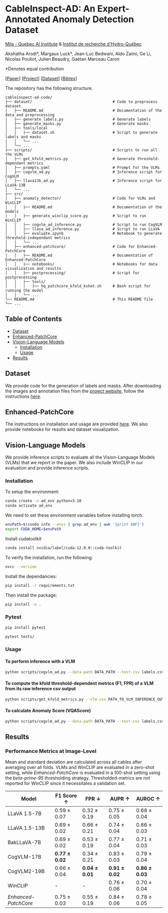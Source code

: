 # CableInspect-AD: An Expert-Annotated Anomaly Detection Dataset

[Mila - Quebec AI Institute](https://mila.quebec/en/industry-services) & [Institut de recherche d'Hydro-Québec]()

Akshatha Arodi\*, Margaux Luck\*, Jean-Luc Bedwani, Aldo Zaimi, Ge Li, Nicolas Pouliot, Julien Beaudry, Gaétan Marceau Caron

\*Denotes equal contribution

[[Paper]()] [[Project](https://mila-iqia.github.io/cableinspect-ad/#)] [[Dataset]()] [[Bibtex]()]

The repository has the following structure.

```plaintext
cableinspect-ad-code/
├── dataset/                                    # Code to preprocess dataset
│   ├── README.md                               # Documentation of the data and preprocessing
│   ├── generate_labels.py                      # Generate labels
│   ├── generate_masks.py                       # Generate masks
│   ├── tools/local
│   │   ├── dataset.sh                          # Script to generate labels and masks
│   │   └── ...
│   └── ...
├── scripts/                                    # Scripts to run all the VLMs
│   ├── get_kfold_metrics.py                    # Generate threshold-dependant metrics
│   ├── prompts.yaml                            # Prompt for the VLMs
│   ├── cogvlm_ad.py                            # Inference script for CogVLM
│   ├── llava13b_ad.py                          # Inference script for LLaVA-13B
│   └── ...
├── src/                                        
│   ├── anomaly_detector/                       # Code for VLMs and WinCLIP
│   │   ├── README.md                           # Documentation of the models
│   │   ├── generate_winclip_score.py           # Script to run WinCLIP
│   │   ├── cogvlm_ad_inference.py              # Script to run CogVLM
│   │   ├── llava_ad_inference.py               # Script to run LLaVA
│   │   ├── evaluate.ipynb                      # Notebook to generate threshold-independant metrics
│   │   └── ...
│   ├── enhanced-patchcore/                     # Code for Enhanced-PatchCore
│   │   ├── README.md                           # Documentation of Enhanced-PatchCore
│   │   ├── notebooks/                          # Notebooks for data visualization and results
│   │   ├── postprocessing/                     # Script for postprocessing
│   │   ├── tools/
│   │   │   ├── hq_patchcore_kfold_kshot.sh     # Bash script for running the model
│   │   └── ...
└── README.md                                   # This README file
└── ...
```

## Table of Contents
- [Dataset](#dataset)
- [Enhanced-PatchCore](src/enhanced-patchcore/README.md)
- [Vision-Language Models](#vision-language-models)
  - [Installation](#installation)
  - [Usage](#usage)
- [Results](#results)

## Dataset
We provide code for the generation of labels and masks. After downloading the images and annotation files from the [project website](https://mila-iqia.github.io/cableinspect-ad/), follow the instructions [here](dataset/README.md).

## Enhanced-PatchCore

The instructions on installation and usage are provided [here](src/enhanced-patchcore/README.md). We also provide notebooks for results and dataset visualization.

## Vision-Language Models

We provide inference scripts to evaluate all the Vision-Language Models (VLMs) that we report in the paper. We also include WinCLIP in our evaluation and provide inference scripts.

### Installation

To setup the environment:
```bash
conda create -n ad_env python=3.10
conda activate ad_env
```
We need to set these environment variables before installing torch.
```bash
envPath=$(conda info --envs | grep ad_env | awk '{print $NF}')
export CUDA_HOME=$envPath
```
Install cudatoolkit
```bash
conda install nvidia/label/cuda-12.0.0::cuda-toolkit
```
To verify the installation, run the following:
```bash
nvcc --version
```
Install the dependancies:
```bash
pip install -r requirements.txt
```

Then install the package:
```bash
pip install -e .
```

### Pytest
```bash
pip install pytest

pytest tests/
```

### Usage

#### To perform inference with a VLM

```bash 
python scripts/cogvlm_ad.py --data-path DATA_PATH --test-csv labels.csv --batch-size 4 --out-csv cables_cogvlm_zero_shot_inference.csv
```

#### To compute the kfold threshold-dependent metrics (F1, FPR) of a VLM from its raw inference csv output
```bash 
python scripts/get_kfold_metrics.py --vlm-csv PATH_TO_VLM_INFERENCE_OUTPUT --kfold-dir DATA_PATH/k_fold_labels --output-csv-filename cables_vlm_kfold_metrics.csv
```

#### To calculate Anomaly Score (VQAScore)

```bash 
python scripts/cogvlm_ad.py --data-path DATA_PATH --test-csv labels.csv --batch-size 4 --out-csv cables_cogvlm_zero_shot_vqascore.csv --generate-scores True
```

## Results

### Performance Metrics at Image-Level

Mean and standard deviation are calculated across all cables after averaging over all folds. VLMs and WinCLIP are evaluated in a zero-shot setting, while *Enhanced-PatchCore* is evaluated in a 100-shot setting using the *beta-prime-95* thresholding strategy. Thresholded-metrics are not reported for WinCLIP since it necessitates a validation set.

| **Model**                | **F1 Score** ↑        | **FPR** ↓                | **AUPR** ↑               | **AUROC** ↑             |
|--------------------------|-----------------------|--------------------------|--------------------------|-------------------------|
| LLaVA 1.5-7B             | 0.59 ± 0.07           | 0.32 ± 0.19              | 0.75 ± 0.05              | 0.68 ± 0.04             |
| LLaVA 1.5-13B            | 0.69 ± 0.02           | 0.66 ± 0.21              | 0.74 ± 0.04              | 0.66 ± 0.03             |
| BakLLaVA-7B              | 0.69 ± 0.02           | 0.53 ± 0.19              | 0.77 ± 0.04              | 0.71 ± 0.03             |
| CogVLM-17B               | **0.77 ± 0.02**       | 0.34 ± 0.21              | 0.83 ± 0.03              | 0.79 ± 0.04             |
| CogVLM2-19B              | 0.66 ± 0.04           | **0.04 ± 0.01**          | **0.91 ± 0.02**          | **0.86 ± 0.03**         |
| WinCLIP                  | -                     | -                        | 0.76 ± 0.06              | 0.70 ± 0.04             |
| *Enhanced-PatchCore*     | 0.75 ± 0.03           | 0.55 ± 0.19              | 0.84 ± 0.06              | 0.78 ± 0.05             |


